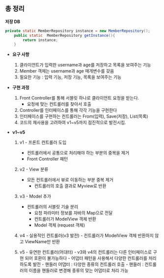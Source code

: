 ## 총 정리

**저장 DB** 

```java
private static MemberRepository instance = new MemberRepository();
    public static  MemberRepository getInstance(){
        return instance;
    }
```	

- **요구 사항**

	1. 클라이언트가 입력한 username과 age를 저장하고 목록을 보여주는 기능
	2. Member 객체는 username과 age 매개변수를 갖음
	3. 필요한 기능 : 입력 기능, 저장 기능, 목록을 보여주는 기능


- **구현 과정**

	1. Front Controller를 통해 서블릿 하나로 클라이언트 요청을 받는다.
		- 요청에 맞는 컨트롤러를 찾아서 호출
	2. Controller를 인터페이스를 통해 각각 기능을 구현한다
	3. 인터페이스를 구현하는 컨트롤러는 From(입력), Save(저장), List(목록) 
	4. 코드의 재사용을 고려하여 v1~v5까지 점진적으로 발전시킴.

- **v1~v5**
	
	1. v1 - 프론트 컨트롤러 도입
		- 컨트롤러에서 공통으로 처리해야 하는 부분의 중복을 제거
		- Front Controller 패턴
		

	2. v2 - View 분류
		- 모든 컨트롤러에서 뷰로 이동하는 부분 중복 제거
			- 컨트롤러의 호출 결과로 Myview로 반환
	
	3. v3 - Model 추가
		- 컨트롤러의 서블릿 기술 분리
			- 요청 파라미터 정보를 자바의 Map으로 전달
			- 컨트롤러가 ModelView 객체 반환
			- Model 객체 (request 객체)  

	4. v4 - 실용적인 컨트롤러(v3 발전)
			- 컨트롤러가 ModelView 객체 반환하지 않고 ViewName만 반환

	5. v5 - 유연한 컨트롤러(어대터) 
			- v3와 v4의 컨트롤러는 다른 인터페이스로 구현 되어 호환이 불가능하다 
				- 어댑터 패턴을 사용해서 다양한 컨트롤러를 처리하도록 발전
			- 핸들러 어댑터 : 다양한 종류의 컨트롤러 호출
			- 핸들러 : 컨트롤러의 이름을 핸들러로 변경해 종류의 맞는 어댑터로 처리 가능

 